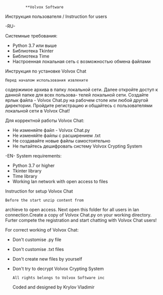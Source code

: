 	         **Volvox Software
Инструкция пользователя / Instruction for users

-RU-

Системные требования:
* Python 3.7 или выше
* Библиотека Tkinter
* Библиотека Time
* Настроенная локальная сеть с возможностью обмена
файлами 

Инструкция по установке Volvox Chat

	Перед началом использования извлеките
содержимое архива в папку локальной сети. Далее 
откройте доступ к данной папке для всех пользова-
телей локальной сети. Создайте ярлык файла -
Volvox Chat.py на рабочем столе или любой другой
директории. Пройдите регистрацию и общайтесь с 
пользователями локальной сети в Volvox Chat!

Для корректной работы Volvox Chat:
* Не изменяйте файл - Volvox Chat.py
* Не изменяйте файлы с расширением .txt
* Не создавайте новые файлы самостоятельно
* Не пытайтесь дешифровать систему Volvox 
Crypting System


-EN-
System requirements:
* Python 3.7 or higher
* Tkinter library
* Time library
* Working lan network with open access to files

Instruction for setup Volvox Chat

	Before the start unzip content from
archieve to open access. Next open this folder
for all users in lan connection.Create a copy of
Volvox Chat.py on your working directory.
Furter compete the registration and start
chatting with Volvox Chat users!

For correct working of Volvox Chat:  
* Don't customise .py file
* Don't customise .txt files
* Don't create new files by yourself
* Don't try to decrypt Volvox Crypting System



      All rights belongs to Volvox Software inc
	Coded and designed by Krylov Vladimir
